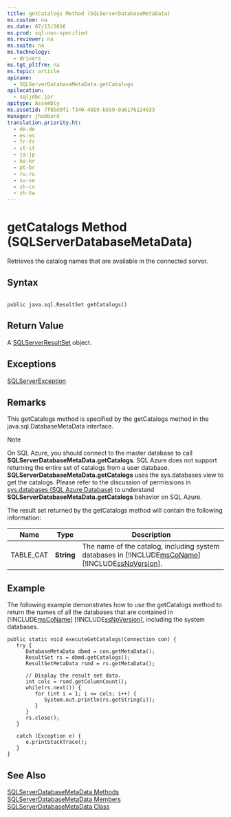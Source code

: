 ```yaml
---
title: getCatalogs Method (SQLServerDatabaseMetaData)
ms.custom: na
ms.date: 07/13/2016
ms.prod: sql-non-specified
ms.reviewer: na
ms.suite: na
ms.technology: 
  - drivers
ms.tgt_pltfrm: na
ms.topic: article
apiname: 
  - SQLServerDatabaseMetaData.getCatalogs
apilocation: 
  - sqljdbc.jar
apitype: Assembly
ms.assetid: 7f8bd0f1-f340-4bb9-b559-0a6176124033
manager: jhubbard
translation.priority.ht: 
  - de-de
  - es-es
  - fr-fr
  - it-it
  - ja-jp
  - ko-kr
  - pt-br
  - ru-ru
  - sv-se
  - zh-cn
  - zh-tw
---
```

# getCatalogs Method (SQLServerDatabaseMetaData)
  Retrieves the catalog names that are available in the connected server.  
  
## Syntax  
  
```  
  
public java.sql.ResultSet getCatalogs()  
```  
  
## Return Value  
 A [SQLServerResultSet](../content/SQLServerResultSet-Class.md) object.  
  
## Exceptions  
 [SQLServerException](../content/SQLServerException-Class.md)  
  
## Remarks  
 This getCatalogs method is specified by the getCatalogs method in the java.sql.DatabaseMetaData interface.  
  
> [!NOTE]  
>  On SQL Azure, you should connect to the master database to call **SQLServerDatabaseMetaData.getCatalogs**. SQL Azure does not support returning the entire set of catalogs from a user database. **SQLServerDatabaseMetaData.getCatalogs** uses the sys.databases view to get the catalogs. Please refer to the discussion of permissions in [sys.databases \(SQL Azure Database\)](http://go.microsoft.com/fwlink/?LinkId=217396) to understand **SQLServerDatabaseMetaData.getCatalogs** behavior on SQL Azure.  
  
 The result set returned by the getCatalogs method will contain the following information:  
  
|Name|Type|Description|  
|----------|----------|-----------------|  
|TABLE\_CAT|**String**|The name of the catalog, including system databases in [!INCLUDE[msCoName](../content/includes/msCoName_md.md)] [!INCLUDE[ssNoVersion](../content/includes/ssNoVersion_md.md)].|  
  
## Example  
 The following example demonstrates how to use the getCatalogs method to return the names of all the databases that are contained in [!INCLUDE[msCoName](../content/includes/msCoName_md.md)] [!INCLUDE[ssNoVersion](../content/includes/ssNoVersion_md.md)], including the system databases.  
  
```  
public static void executeGetCatalogs(Connection con) {  
   try {  
      DatabaseMetaData dbmd = con.getMetaData();  
      ResultSet rs = dbmd.getCatalogs();  
      ResultSetMetaData rsmd = rs.getMetaData();  
  
      // Display the result set data.  
      int cols = rsmd.getColumnCount();  
      while(rs.next()) {  
         for (int i = 1; i <= cols; i++) {  
            System.out.println(rs.getString(i));  
         }  
      }  
      rs.close();  
   }   
  
   catch (Exception e) {  
      e.printStackTrace();  
   }  
}  
```  
  
## See Also  
 [SQLServerDatabaseMetaData Methods](../content/SQLServerDatabaseMetaData-Methods.md)   
 [SQLServerDatabaseMetaData Members](../content/SQLServerDatabaseMetaData-Members.md)   
 [SQLServerDatabaseMetaData Class](../content/SQLServerDatabaseMetaData-Class.md)  
  
  